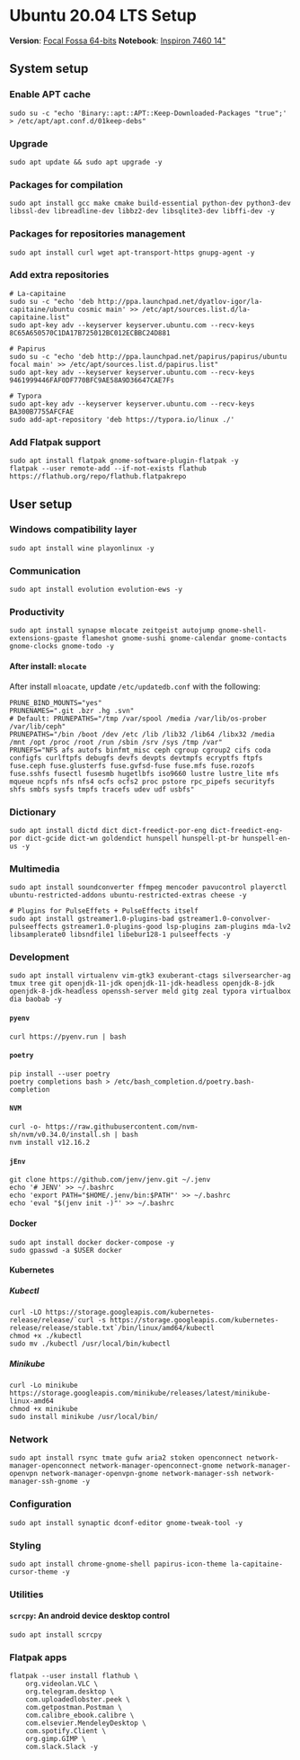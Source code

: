 # Ubuntu 20.04 LTS Setup

**Version**: [Focal Fossa 64-bits](https://releases.ubuntu.com/20.04/ubuntu-20.04-desktop-amd64.iso)
**Notebook**: [Inspiron 7460 14"](http://www.dell.com/br/p/inspiron-14-7460-laptop/pd?ref=491_title&oc=cai7460w10he1852539brpw&model_id=inspiron-14-7460-laptop)

## System setup

### Enable APT cache

```shell
sudo su -c "echo 'Binary::apt::APT::Keep-Downloaded-Packages "true";' > /etc/apt/apt.conf.d/01keep-debs"
```

### Upgrade

```shell
sudo apt update && sudo apt upgrade -y
```

### Packages for compilation

```shell
sudo apt install gcc make cmake build-essential python-dev python3-dev libssl-dev libreadline-dev libbz2-dev libsqlite3-dev libffi-dev -y
```

### Packages for repositories management

```shell
sudo apt install curl wget apt-transport-https gnupg-agent -y
```

### Add extra repositories

```shell
# La-capitaine
sudo su -c "echo 'deb http://ppa.launchpad.net/dyatlov-igor/la-capitaine/ubuntu cosmic main' >> /etc/apt/sources.list.d/la-capitaine.list"
sudo apt-key adv --keyserver keyserver.ubuntu.com --recv-keys 8C65A650570C1DA17B725012BC012ECBBC24D881

# Papirus
sudo su -c "echo 'deb http://ppa.launchpad.net/papirus/papirus/ubuntu focal main' >> /etc/apt/sources.list.d/papirus.list"
sudo apt-key adv --keyserver keyserver.ubuntu.com --recv-keys 9461999446FAF0DF770BFC9AE58A9D36647CAE7Fs

# Typora
sudo apt-key adv --keyserver keyserver.ubuntu.com --recv-keys BA300B7755AFCFAE
sudo add-apt-repository 'deb https://typora.io/linux ./'
```

### Add Flatpak support

```shell
sudo apt install flatpak gnome-software-plugin-flatpak -y
flatpak --user remote-add --if-not-exists flathub https://flathub.org/repo/flathub.flatpakrepo
```

## User setup

### Windows compatibility layer
```shell
sudo apt install wine playonlinux -y
```

### Communication
```shell
sudo apt install evolution evolution-ews -y
```

### Productivity

```shell
sudo apt install synapse mlocate zeitgeist autojump gnome-shell-extensions-gpaste flameshot gnome-sushi gnome-calendar gnome-contacts gnome-clocks gnome-todo -y
```

#### After install: `mlocate`

After install `mloacate`, update `/etc/updatedb.conf` with the following:

```shell
PRUNE_BIND_MOUNTS="yes"
PRUNENAMES=".git .bzr .hg .svn"
# Default: PRUNEPATHS="/tmp /var/spool /media /var/lib/os-prober /var/lib/ceph"
PRUNEPATHS="/bin /boot /dev /etc /lib /lib32 /lib64 /libx32 /media /mnt /opt /proc /root /run /sbin /srv /sys /tmp /var"
PRUNEFS="NFS afs autofs binfmt_misc ceph cgroup cgroup2 cifs coda configfs curlftpfs debugfs devfs devpts devtmpfs ecryptfs ftpfs fuse.ceph fuse.glusterfs fuse.gvfsd-fuse fuse.mfs fuse.rozofs fuse.sshfs fusectl fusesmb hugetlbfs iso9660 lustre lustre_lite mfs mqueue ncpfs nfs nfs4 ocfs ocfs2 proc pstore rpc_pipefs securityfs shfs smbfs sysfs tmpfs tracefs udev udf usbfs"
```

### Dictionary
```shell
sudo apt install dictd dict dict-freedict-por-eng dict-freedict-eng-por dict-gcide dict-wn goldendict hunspell hunspell-pt-br hunspell-en-us -y
```

### Multimedia
```shell
sudo apt install soundconverter ffmpeg mencoder pavucontrol playerctl ubuntu-restricted-addons ubuntu-restricted-extras cheese -y

# Plugins for PulseEffets + PulseEffects itself
sudo apt install gstreamer1.0-plugins-bad gstreamer1.0-convolver-pulseeffects gstreamer1.0-plugins-good lsp-plugins zam-plugins mda-lv2 libsamplerate0 libsndfile1 libebur128-1 pulseeffects -y
```

### Development
```shell
sudo apt install virtualenv vim-gtk3 exuberant-ctags silversearcher-ag tmux tree git openjdk-11-jdk openjdk-11-jdk-headless openjdk-8-jdk openjdk-8-jdk-headless openssh-server meld gitg zeal typora virtualbox dia baobab -y
```
#### `pyenv`

```shell
curl https://pyenv.run | bash
```

#### `poetry`
```shell
pip install --user poetry
poetry completions bash > /etc/bash_completion.d/poetry.bash-completion
```

#### `NVM`

```shell
curl -o- https://raw.githubusercontent.com/nvm-sh/nvm/v0.34.0/install.sh | bash
nvm install v12.16.2
```

#### `jEnv`

```shell
git clone https://github.com/jenv/jenv.git ~/.jenv
echo '# JENV' >> ~/.bashrc
echo 'export PATH="$HOME/.jenv/bin:$PATH"' >> ~/.bashrc
echo 'eval "$(jenv init -)"' >> ~/.bashrc
```

#### Docker

```shell
sudo apt install docker docker-compose -y
sudo gpasswd -a $USER docker
```

#### Kubernetes

##### Kubectl
```shell
curl -LO https://storage.googleapis.com/kubernetes-release/release/`curl -s https://storage.googleapis.com/kubernetes-release/release/stable.txt`/bin/linux/amd64/kubectl
chmod +x ./kubectl
sudo mv ./kubectl /usr/local/bin/kubectl
```

##### Minikube
```shell
curl -Lo minikube https://storage.googleapis.com/minikube/releases/latest/minikube-linux-amd64
chmod +x minikube
sudo install minikube /usr/local/bin/
```

### Network
```shell
sudo apt install rsync tmate gufw aria2 stoken openconnect network-manager-openconnect network-manager-openconnect-gnome network-manager-openvpn network-manager-openvpn-gnome network-manager-ssh network-manager-ssh-gnome -y
```

### Configuration

```shell
sudo apt install synaptic dconf-editor gnome-tweak-tool -y
```

### Styling

```shell
sudo apt install chrome-gnome-shell papirus-icon-theme la-capitaine-cursor-theme -y
```

### Utilities

#### `scrcpy`: An android device desktop control

```shell
sudo apt install scrcpy
```

### Flatpak apps

```shell
flatpak --user install flathub \
    org.videolan.VLC \
    org.telegram.desktop \
    com.uploadedlobster.peek \
    com.getpostman.Postman \
    com.calibre_ebook.calibre \
    com.elsevier.MendeleyDesktop \
    com.spotify.Client \
    org.gimp.GIMP \
    com.slack.Slack -y
```
